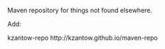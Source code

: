 Maven repository for things not found elsewhere.

Add:

<repositories>
	<repository>
		<id>kzantow-repo</id>
		<url>http://kzantow.github.io/maven-repo</url>
	</repository>
</repositories>
